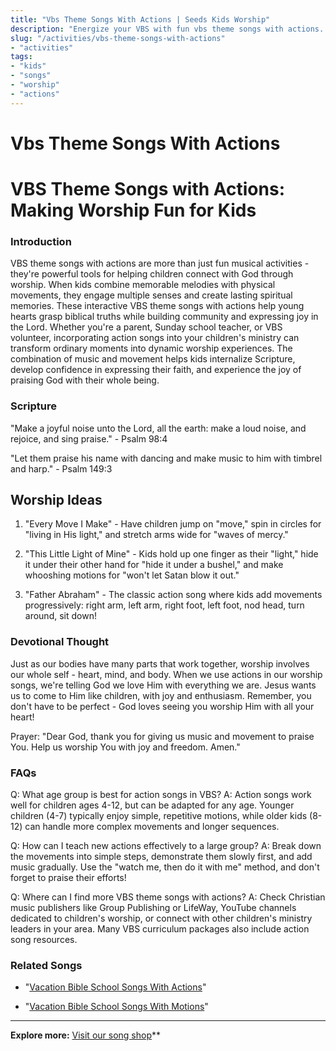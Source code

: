 ```yaml
---
title: "Vbs Theme Songs With Actions | Seeds Kids Worship"
description: "Energize your VBS with fun vbs theme songs with actions. Engaging worship music and activities for summer children's ministry."
slug: "/activities/vbs-theme-songs-with-actions"
- "activities"
tags:
- "kids"
- "songs"
- "worship"
- "actions"
---
```


# Vbs Theme Songs With Actions

# VBS Theme Songs with Actions: Making Worship Fun for Kids

### Introduction
VBS theme songs with actions are more than just fun musical activities - they're powerful tools for helping children connect with God through worship. When kids combine memorable melodies with physical movements, they engage multiple senses and create lasting spiritual memories. These interactive VBS theme songs with actions help young hearts grasp biblical truths while building community and expressing joy in the Lord. Whether you're a parent, Sunday school teacher, or VBS volunteer, incorporating action songs into your children's ministry can transform ordinary moments into dynamic worship experiences. The combination of music and movement helps kids internalize Scripture, develop confidence in expressing their faith, and experience the joy of praising God with their whole being.

### Scripture
"Make a joyful noise unto the Lord, all the earth: make a loud noise, and rejoice, and sing praise." - Psalm 98:4

"Let them praise his name with dancing and make music to him with timbrel and harp." - Psalm 149:3

## Worship Ideas
1. "Every Move I Make" - Have children jump on "move," spin in circles for "living in His light," and stretch arms wide for "waves of mercy." 

2. "This Little Light of Mine" - Kids hold up one finger as their "light," hide it under their other hand for "hide it under a bushel," and make whooshing motions for "won't let Satan blow it out."

3. "Father Abraham" - The classic action song where kids add movements progressively: right arm, left arm, right foot, left foot, nod head, turn around, sit down!

### Devotional Thought
Just as our bodies have many parts that work together, worship involves our whole self - heart, mind, and body. When we use actions in our worship songs, we're telling God we love Him with everything we are. Jesus wants us to come to Him like children, with joy and enthusiasm. Remember, you don't have to be perfect - God loves seeing you worship Him with all your heart!

Prayer: "Dear God, thank you for giving us music and movement to praise You. Help us worship You with joy and freedom. Amen."

### FAQs
Q: What age group is best for action songs in VBS?
A: Action songs work well for children ages 4-12, but can be adapted for any age. Younger children (4-7) typically enjoy simple, repetitive motions, while older kids (8-12) can handle more complex movements and longer sequences.

Q: How can I teach new actions effectively to a large group?
A: Break down the movements into simple steps, demonstrate them slowly first, and add music gradually. Use the "watch me, then do it with me" method, and don't forget to praise their efforts!

Q: Where can I find more VBS theme songs with actions?
A: Check Christian music publishers like Group Publishing or LifeWay, YouTube channels dedicated to children's worship, or connect with other children's ministry leaders in your area. Many VBS curriculum packages also include action song resources.

### Related Songs

- "[Vacation Bible School Songs With Actions](/activities/vacation-bible-school-songs-with-actions/)"

- "[Vacation Bible School Songs With Motions](/activities/vacation-bible-school-songs-with-motions/)"

---

**Explore more:** [Visit our song shop](https://seedskidsworship.com/shop)**

<!-- Schema Markup -->
<script type="application/ld+json">
{
  "@context": "https://schema.org",
  "@type": "MusicRecording",
  "name": "Vbs Theme Songs With Actions",
  "byArtist": {
    "@type": "MusicGroup",
    "name": "Seeds Kids Worship"
  },
  "isFamilyFriendly": true,
  "url": "https://seedskidsworship.com/activities/vbs-theme-songs-with-actions/"
}
</script>